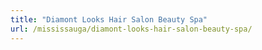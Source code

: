 ```yaml
---
title: "Diamont Looks Hair Salon Beauty Spa"
url: /mississauga/diamont-looks-hair-salon-beauty-spa/
---
```

